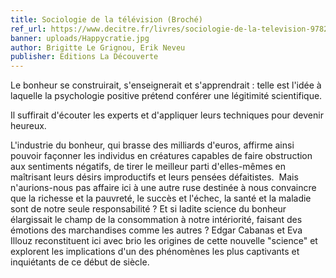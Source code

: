 ```yaml
---
title: Sociologie de la télévision (Broché)
ref_url: https://www.decitre.fr/livres/sociologie-de-la-television-9782707150646.html 9782707198174_9782707198174_3.html
banner: uploads/Happycratie.jpg
author: Brigitte Le Grignou, Erik Neveu
publisher: Editions La Découverte
---
```


Le bonheur se construirait, s'enseignerait et s'apprendrait : telle est l'idée à laquelle la psychologie positive prétend conférer une légitimité scientifique. 

Il suffirait d'écouter les experts et d'appliquer leurs techniques pour devenir heureux. 

L'industrie du bonheur, qui brasse des milliards d'euros, affirme ainsi pouvoir façonner les individus en créatures capables de faire obstruction aux sentiments négatifs, de tirer le meilleur parti d'elles-mêmes en maîtrisant leurs désirs improductifs et leurs pensées défaitistes.  Mais n'aurions-nous pas affaire ici à une autre ruse destinée à nous convaincre que la richesse et la pauvreté, le succès et l'échec, la santé et la maladie sont de notre seule responsabilité ? Et si ladite science du bonheur élargissait le champ de la consommation à notre intériorité, faisant des émotions des marchandises comme les autres ? Edgar Cabanas et Eva Illouz reconstituent ici avec brio les origines de cette nouvelle "science" et explorent les implications d'un des phénomènes les plus captivants et inquiétants de ce début de siècle.
